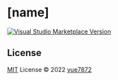 # [name]

<a href="https://marketplace.visualstudio.com/items?itemName=yue7872.[name]" target="__blank"><img src="https://img.shields.io/visual-studio-marketplace/v/[name].svg?color=eee&amp;label=VS%20Code%20Marketplace&logo=visual-studio-code" alt="Visual Studio Marketplace Version" /></a>

## License

[MIT](./LICENSE) License © 2022 [yue7872](https://github.com/yue7872)

